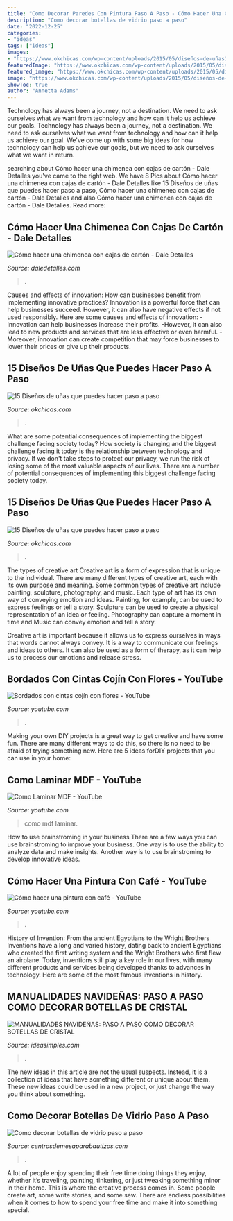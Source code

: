 ```yaml
---
title: "Como Decorar Paredes Con Pintura Paso A Paso - Cómo Hacer Una Chimenea Con Cajas De Cartón"
description: "Como decorar botellas de vidrio paso a paso"
date: "2022-12-25"
categories:
- "ideas"
tags: ["ideas"]
images:
- "https://www.okchicas.com/wp-content/uploads/2015/05/diseños-de-uñas15.jpg"
featuredImage: "https://www.okchicas.com/wp-content/uploads/2015/05/diseños-de-uñas15.jpg"
featured_image: "https://www.okchicas.com/wp-content/uploads/2015/05/diseños-de-uñas-17.jpg"
image: "https://www.okchicas.com/wp-content/uploads/2015/05/diseños-de-uñas15.jpg"
ShowToc: true
author: "Annetta Adams"
---
```



Technology has always been a journey, not a destination. We need to ask ourselves what we want from technology and how can it help us achieve our goals.
Technology has always been a journey, not a destination. We need to ask ourselves what we want from technology and how can it help us achieve our goal. We've come up with some big ideas for how technology can help us achieve our goals, but we need to ask ourselves what we want in return.

	

		
searching about Cómo hacer una chimenea con cajas de cartón - Dale Detalles you've came to the right web. We have 8 Pics about Cómo hacer una chimenea con cajas de cartón - Dale Detalles like 15 Diseños de uñas que puedes hacer paso a paso, Cómo hacer una chimenea con cajas de cartón - Dale Detalles and also Cómo hacer una chimenea con cajas de cartón - Dale Detalles. Read more:
		
    
## Cómo Hacer Una Chimenea Con Cajas De Cartón - Dale Detalles

<img loading=lazy src="https://i0.wp.com/www.daledetalles.com/wp-content/uploads/2016/10/chimenea-de-carton10.png" onerror="this.onerror=null;this.src='https://tse2.mm.bing.net/th?id=OIP.IQh9RfoIGYB2Ygdg_L2ovgHaE5&amp;pid=15.1';" alt="Cómo hacer una chimenea con cajas de cartón - Dale Detalles">

_Source: daledetalles.com_

>. 

	

Causes and effects of innovation: How can businesses benefit from implementing innovative practices?
Innovation is a powerful force that can help businesses succeed. However, it can also have negative effects if not used responsibly. Here are some causes and effects of innovation: 
-Innovation can help businesses increase their profits.
-However, it can also lead to new products and services that are less effective or even harmful.
-Moreover, innovation can create competition that may force businesses to lower their prices or give up their products.

    
## 15 Diseños De Uñas Que Puedes Hacer Paso A Paso

<img loading=lazy src="https://www.okchicas.com/wp-content/uploads/2015/05/diseños-de-uñas15.jpg" onerror="this.onerror=null;this.src='https://tse1.mm.bing.net/th?id=OIP.DxwNj5TpcL4w-krLmqJyMgHaM7&amp;pid=15.1';" alt="15 Diseños de uñas que puedes hacer paso a paso">

_Source: okchicas.com_

>. 

	

What are some potential consequences of implementing the biggest challenge facing society today?
How society is changing and the biggest challenge facing it today is the relationship between technology and privacy. If we don't take steps to protect our privacy, we run the risk of losing some of the most valuable aspects of our lives. There are a number of potential consequences of implementing this biggest challenge facing society today.

    
## 15 Diseños De Uñas Que Puedes Hacer Paso A Paso

<img loading=lazy src="https://www.okchicas.com/wp-content/uploads/2015/05/diseños-de-uñas-17.jpg" onerror="this.onerror=null;this.src='https://tse3.mm.bing.net/th?id=OIP.jb2WDFvOk6brPIAWpdonowHaQU&amp;pid=15.1';" alt="15 Diseños de uñas que puedes hacer paso a paso">

_Source: okchicas.com_

>. 

	

The types of creative art
Creative art is a form of expression that is unique to the individual. There are many different types of creative art, each with its own purpose and meaning.
Some common types of creative art include painting, sculpture, photography, and music. Each type of art has its own way of conveying emotion and ideas. Painting, for example, can be used to express feelings or tell a story. Sculpture can be used to create a physical representation of an idea or feeling. Photography can capture a moment in time and Music can convey emotion and tell a story.

Creative art is important because it allows us to express ourselves in ways that words cannot always convey. It is a way to communicate our feelings and ideas to others. It can also be used as a form of therapy, as it can help us to process our emotions and release stress.

    
## Bordados Con Cintas Cojín Con Flores - YouTube

<img loading=lazy src="http://i1.ytimg.com/vi/ZHAKar5UFJE/maxresdefault.jpg" onerror="this.onerror=null;this.src='https://tse1.mm.bing.net/th?id=OIP.EaP_pvthHQ20Pp4PiyVdCAHaEK&amp;pid=15.1';" alt="Bordados con cintas cojín con flores - YouTube">

_Source: youtube.com_

>. 

	

Making your own DIY projects is a great way to get creative and have some fun. There are many different ways to do this, so there is no need to be afraid of trying something new. Here are 5 ideas forDIY projects that you can use in your home: 

    
## Como Laminar MDF - YouTube

<img loading=lazy src="https://i.ytimg.com/vi/liaQD1fEY2w/maxresdefault.jpg" onerror="this.onerror=null;this.src='https://tse4.mm.bing.net/th?id=OIP.F2XltysTr7sW3mOiezQQqQHaEK&amp;pid=15.1';" alt="Como Laminar MDF - YouTube">

_Source: youtube.com_

>como mdf laminar. 

	

How to use brainstroming in your business
There are a few ways you can use brainstroming to improve your business. One way is to use the ability to analyze data and make insights. Another way is to use brainstroming to develop innovative ideas.

    
## Cómo Hacer Una Pintura Con Café - YouTube

<img loading=lazy src="http://i1.ytimg.com/vi/j7hkGOe9GVY/maxresdefault.jpg" onerror="this.onerror=null;this.src='https://tse1.mm.bing.net/th?id=OIP.aXLaRCcmv_ZzEh7yYYQCwwHaEK&amp;pid=15.1';" alt="Cómo hacer una pintura con café - YouTube">

_Source: youtube.com_

>. 

	

History of Invention: From the ancient Egyptians to the Wright Brothers
Inventions have a long and varied history, dating back to ancient Egyptians who created the first writing system and the Wright Brothers who first flew an airplane. Today, inventions still play a key role in our lives, with many different products and services being developed thanks to advances in technology. Here are some of the most famous inventions in history.

    
## MANUALIDADES NAVIDEÑAS: PASO A PASO COMO DECORAR BOTELLAS DE CRISTAL

<img loading=lazy src="https://www.ideasimples.com/wp-content/uploads/2018/11/ccdff65edf23bdcc6bb4c14a64aa4774.jpg" onerror="this.onerror=null;this.src='https://tse1.mm.bing.net/th?id=OIP.rUToujOtwRRer8PrCOQrEQHaHb&amp;pid=15.1';" alt="MANUALIDADES NAVIDEÑAS: PASO A PASO COMO DECORAR BOTELLAS DE CRISTAL">

_Source: ideasimples.com_

>. 

	

The new ideas in this article are not the usual suspects. Instead, it is a collection of ideas that have something different or unique about them. These new ideas could be used in a new project, or just change the way you think about something.

    
## Como Decorar Botellas De Vidrio Paso A Paso

<img loading=lazy src="https://centrosdemesaparabautizos.com/wp-content/uploads/2019/06/como-decorar-botellas-de-vidrio-creativas.jpg" onerror="this.onerror=null;this.src='https://tse4.mm.bing.net/th?id=OIP.b6Qtzeuo_EYryE08CDSUQQAAAA&amp;pid=15.1';" alt="Como decorar botellas de vidrio paso a paso">

_Source: centrosdemesaparabautizos.com_

>. 

	

A lot of people enjoy spending their free time doing things they enjoy, whether it’s traveling, painting, tinkering, or just tweaking something minor in their home. This is where the creative process comes in. Some people create art, some write stories, and some sew. There are endless possibilities when it comes to how to spend your free time and make it into something special.

